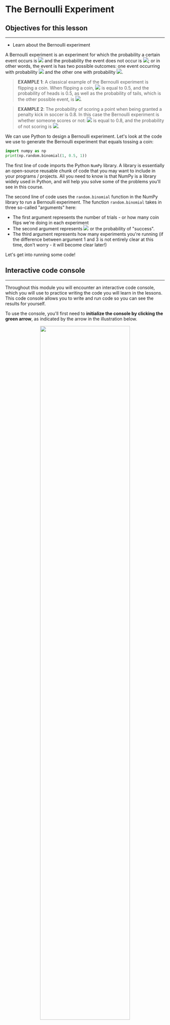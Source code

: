 # The Bernoulli Experiment

## Objectives for this lesson
***
- Learn about the Bernoulli experiment

A Bernoulli experiment is an experiment for which the probability a certain event occurs is  <img src="https://render.githubusercontent.com/render/math?math=p"> and the probability the event does not occur is <img src="https://render.githubusercontent.com/render/math?math=(1-p)">; or in other words, the event is has two possible outcomes: one event occurring with probability <img src="https://render.githubusercontent.com/render/math?math=p"> and the other one with probability <img src="https://render.githubusercontent.com/render/math?math=(1-p)">.

> **EXAMPLE 1**: A classical example of the Bernoulli experiment is flipping a coin. When flipping a coin, <img src="https://render.githubusercontent.com/render/math?math=p"> is equal to 0.5, and the probability of heads is 0.5, as well as the probability of tails, which is the other possible event, is <img src="https://render.githubusercontent.com/render/math?math=(1-0.5 = 0.5)">.


> **EXAMPLE 2**: The probability of scoring a point when being granted a penalty kick in soccer is 0.8. In this case the Bernoulli experiment is whether someone scores or not: <img src="https://render.githubusercontent.com/render/math?math=p"> is equal to 0.8, and the probability of not scoring is <img src="https://render.githubusercontent.com/render/math?math=(1-p = 1-0.8 =0.2)">.

We can use Python to design a Bernoulli experiment. Let's look at the code we use to generate the Bernoulli experiment that equals tossing a coin:

```python
import numpy as np
print(np.random.binomial(1, 0.5, 1))
```
The first line of code imports the Python `NumPy` library. A library is essentially an open-source reusable chunk of code that you may want to include in your programs / projects. All you need to know is that NumPy is a library widely used in Python, and will help you solve some of the problems you'll see in this course.

The second line of code uses the `random.binomial` function in the NumPy library to run a Bernoulli experiment. The function `random.binomial` takes in three so-called "arguments" here:
  - The first argument represents the number of trials - or how many coin flips we're doing in each experiment
  - The second argument represents <img src="https://render.githubusercontent.com/render/math?math=p"> or the probability of "success". 
  - The third argument represents how many experiments you're running (if the difference between argument 1 and 3 is not entirely clear at this time, don't worry - it will become clear later!)

Let's get into running some code!  
        
## Interactive code console

***

Throughout this module you will encounter an interactive code console, which you will use to practice writing the code you will learn in the lessons. This code console allows you to write and run code so you can see the results for yourself. 

To use the console, you'll first need to **initialize the console by clicking the green arrow**, as indicated by the arrow in the illustration below. 

<p style='text-align:center;'>
<img src='https://learn-co-curriculum.github.io/dsc-song-analysis-try-experience/replit_sample.png' width='75%'></p>

Once you have initialized the code console, you will be able to see the output of the provided code as well as type any commands or code as instructed in the material. You can type your code at the prompt as shown in the illustration below.

<p style='text-align:center;'>
<img src='https://learn-co-curriculum.github.io/dsc-song-analysis-try-experience/replit_prompt.png' width='75%'></p>

Now, run the codeblock below by clicking the right green arrow. You'll see that you either see "1" (= success, say heads) as an output, or "0" (no success, say tails). Let's say that we consider head as success, that means running this experiment (or running this code cell) is exactly the same as tossing a coin. Run the code a few times and see how you'll sometimes get a 1 and sometimes a 0!        

<iframe height="400px" width="100%" src="https://repl.it/@DSExperience/Bernoulli1?lite=true" scrolling="no" frameborder="no" allowtransparency="true" allowfullscreen="no" sandbox="allow-forms allow-pointer-lock allow-popups allow-same-origin allow-scripts allow-modals"></iframe>

## Recap
Great!! Now that you have been introduced to the Bernoulli experiment, and have seen the code to simulate one coin flip, let's build on that knowledge and see how we can run multiple experiments (coin flips) and look at how the results can be interpreted.